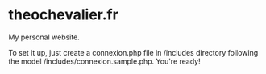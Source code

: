 theochevalier.fr
================

My personal website.

To set it up, just create a connexion.php file in /includes directory following the model /includes/connexion.sample.php. You're ready!
